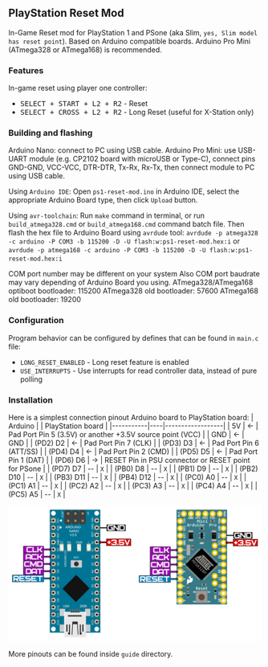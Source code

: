 ## PlayStation Reset Mod
In-Game Reset mod for PlayStation 1 and PSone (aka Slim, `yes, Slim model has reset point`).
Based on Arduino compatible boards. Arduino Pro Mini (ATmega328 or ATmega168) is recommended.

### Features
In-game reset using player one controller:
 - <kbd>SELECT + START + L2 + R2</kbd> - Reset
 - <kbd>SELECT + CROSS + L2 + R2</kbd> - Long Reset (useful for X-Station only)

### Building and flashing
Arduino Nano: connect to PC using USB cable.
Arduino Pro Mini: use USB-UART module (e.g. CP2102 board with microUSB or Type-C), connect pins GND-GND, VCC-VCC, DTR-DTR, Tx-Rx, Rx-Tx, then connect module to PC using USB cable.

Using `Arduino IDE`:
Open `ps1-reset-mod.ino` in Arduino IDE, select the appropriate Arduino Board type, then click `Upload` button.

Using `avr-toolchain`:
Run `make` command in terminal, or run `build_atmega328.cmd` or `build_atmega168.cmd` command batch file.
Then flash the hex file to Arduino Board using `avrdude` tool:
`avrdude -p atmega328 -c arduino -P COM3 -b 115200 -D -U flash:w:ps1-reset-mod.hex:i`
or
`avrdude -p atmega168 -c arduino -P COM3 -b 115200 -D -U flash:w:ps1-reset-mod.hex:i`

COM port number may be different on your system
Also COM port baudrate may vary depending of Arduino Board you using.
ATmega328/ATmega168 optiboot bootloader: 115200
ATmega328 old bootloader: 57600
ATmega168 old bootloader: 19200

### Configuration
Program behavior can be configured by defines that can be found in `main.c` file:
- `LONG_RESET_ENABLED` - Long reset feature is enabled
- `USE_INTERRUPTS` - Use interrupts for read controller data, instead of pure polling

### Installation
Here is a simplest connection pinout Arduino board to PlayStation board:
| Arduino   |    | PlayStation board  |
|-----------|----|------------------|
|       5V  | <- | Pad Port Pin 5 (3.5V) or another +3.5V source point (VCC) |
|       GND | <- | GND |
| (PD2) D2  | <- | Pad Port Pin 7 (CLK) |
| (PD3) D3  | <- | Pad Port Pin 6 (ATT/SS) |
| (PD4) D4  | <- | Pad Port Pin 2 (CMD) |
| (PD5) D5  | <- | Pad Port Pin 1 (DAT) |
| (PD6) D6  | -> | RESET Pin in PSU connector or RESET point for PSone |
| (PD7) D7  | -- | `X` |
| (PB0) D8  | -- | `X` |
| (PB1) D9  | -- | `X` |
| (PB2) D10 | -- | `X` |
| (PB3) D11 | -- | `X` |
| (PB4) D12 | -- | `X` |
| (PC0) A0  | -- | `X` |
| (PC1) A1  | -- | `X` |
| (PC2) A2  | -- | `X` |
| (PC3) A3  | -- | `X` |
| (PC4) A4  | -- | `X` |
| (PC5) A5  | -- | `X` |

<p align="center"><img src="/guide/arduino-pins.png" width="600"/></p>

More pinouts can be found inside `guide` directory.

